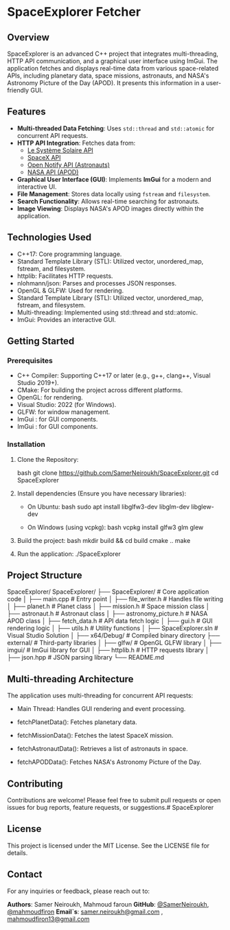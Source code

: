# SpaceExplorer Fetcher

## Overview

SpaceExplorer is an advanced C++ project that integrates multi-threading, HTTP API communication, and a graphical user interface using ImGui. The application fetches and displays real-time data from various space-related APIs, including planetary data, space missions, astronauts, and NASA's Astronomy Picture of the Day (APOD). It presents this information in a user-friendly GUI.

## Features

- **Multi-threaded Data Fetching**: Uses `std::thread` and `std::atomic` for concurrent API requests.
- **HTTP API Integration**: Fetches data from:
  - [Le Système Solaire API](https://api.le-systeme-solaire.net/)
  - [SpaceX API](https://github.com/r-spacex/SpaceX-API)
  - [Open Notify API (Astronauts)](http://api.open-notify.org/astros.json)
  - [NASA API (APOD)](https://api.nasa.gov/)
- **Graphical User Interface (GUI)**: Implements **ImGui** for a modern and interactive UI.
- **File Management**: Stores data locally using `fstream` and `filesystem`.
- **Search Functionality**: Allows real-time searching for astronauts.
- **Image Viewing**: Displays NASA's APOD images directly within the application.
  
## Technologies Used

* C++17: Core programming language.
* Standard Template Library (STL):  Utilized vector, unordered_map, fstream, and filesystem.
* httplib:  Facilitates HTTP requests.
* nlohmann/json:  Parses and processes JSON responses.
* OpenGL & GLFW: Used for rendering.
* Standard Template Library (STL):  Utilized vector, unordered_map, fstream, and filesystem.
* Multi-threading: Implemented using std::thread and std::atomic.
* ImGui: Provides an interactive GUI.


## Getting Started

### Prerequisites

* C++ Compiler: Supporting C++17 or later (e.g., g++, clang++, Visual Studio 2019+).
* CMake:  For building the project across different platforms.
* OpenGL: for rendering.
* Visual Studio: 2022 (for Windows).
* GLFW: for window management.
* ImGui : for GUI components.
* ImGui : for GUI components.

### Installation

1. Clone the Repository:

   bash
   git clone https://github.com/SamerNeiroukh/SpaceExplorer.git
   cd SpaceExplorer
   

2. Install dependencies (Ensure you have necessary libraries):

    * On Ubuntu:
      bash
      sudo apt install libglfw3-dev libglm-dev libglew-dev
      

    * On Windows (using vcpkg):
      bash
      vcpkg install glfw3 glm glew
      
3. Build the project:
    bash
    mkdir build && cd build
    cmake ..
    make 
    

4. Run the application: ./SpaceExplorer

## Project Structure


SpaceExplorer/
SpaceExplorer/
├── SpaceExplorer/               # Core application code
│   ├── main.cpp                 # Entry point
│   ├── file_writer.h            # Handles file writing
│   ├── planet.h                 # Planet class
│   ├── mission.h                # Space mission class
│   ├── astronaut.h              # Astronaut class
│   ├── astronomy_picture.h       # NASA APOD class
│   ├── fetch_data.h              # API data fetch logic
│   ├── gui.h                     # GUI rendering logic
│   ├── utils.h                   # Utility functions
│   ├── SpaceExplorer.sln         # Visual Studio Solution
│   ├── x64/Debug/                # Compiled binary directory
├── external/                     # Third-party libraries
│   ├── glfw/                     # OpenGL GLFW library
│   ├── imgui/                    # ImGui library for GUI
│   ├── httplib.h                 # HTTP requests library
│   ├── json.hpp                   # JSON parsing library
└── README.md



## Multi-threading Architecture

The application uses multi-threading for concurrent API requests:

* Main Thread: Handles GUI rendering and event processing.

* fetchPlanetData(): Fetches planetary data.
* fetchMissionData(): Fetches the latest SpaceX mission.
* fetchAstronautData():  Retrieves a list of astronauts in space.
* fetchAPODData():  Fetches NASA's Astronomy Picture of the Day.


## Contributing

Contributions are welcome! Please feel free to submit pull requests or open issues for bug reports, feature requests, or suggestions.# SpaceExplorer

## License

This project is licensed under the MIT License. See the LICENSE file for details.

## Contact

For any inquiries or feedback, please reach out to:

**Authors**: Samer Neiroukh, Mahmoud faroun
**GitHub**: [@SamerNeiroukh](https://github.com/SamerNeiroukh), [@mahmoudfiron](https://github.com/mahmoudfiron)
**Email`s**:  samer.neiroukh@gmail.com , ‫mahmoudfiron13@gmail.com
